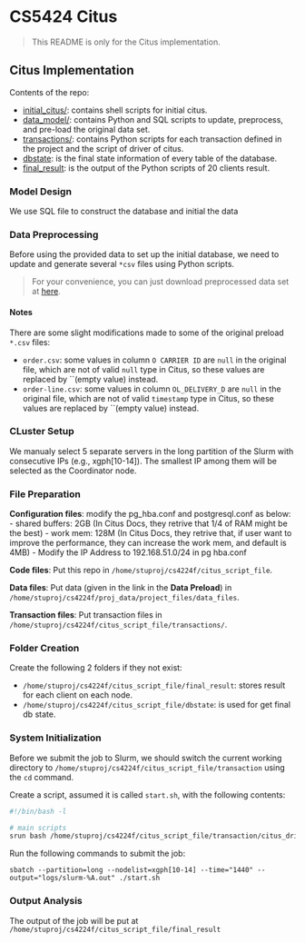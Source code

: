 # CS5424 Citus

> This README is only for the Citus implementation.

## Citus Implementation

Contents of the repo:
- [initial_citus/](initial_citus/): contains shell scripts for initial citus.
- [data_model/](/data_model/): contains Python and SQL scripts to update, preprocess, and pre-load the original data set.
- [transactions/](transaction/): contains Python scripts for each transaction defined in the project and the script of driver of citus.
- [dbstate](dbstate/): is the final state information of every table of the database.
- [final_result](final_result/): is the output of the Python scripts of 20 clients result.

### Model Design

We use SQL file to construct the database and initial the data

### Data Preprocessing

Before using the provided data to set up the initial database, we need to update and generate several `*csv` files using Python scripts. 

> For your convenience, you can just download preprocessed data set at [here](https://drive.google.com/drive/folders/1vTZxsb8-AfB_gGoVFfvdjevcSmEUOR7i?usp=drive_link).

#### Notes

There are some slight modifications made to some of the original preload `*.csv` files:

- `order.csv`: some values in column `O CARRIER ID` are `null` in the original file, which are not of valid `null` type in Citus, so these values are replaced by ``(empty value) instead.
- `order-line.csv`: some values in column `OL_DELIVERY_D` are `null` in the original file, which are not of valid `timestamp` type in Citus, so these values are replaced by ``(empty value) instead.


### CLuster Setup

We manualy select 5 separate servers in the long partition of the Slurm with consecutive IPs (e.g., xgph[10-14]). 
The smallest IP among them will be selected as the Coordinator node. 

### File Preparation

**Configuration files**: modify the pg_hba.conf and postgresql.conf as below:
    - shared buffers: 2GB (In Citus Docs, they retrive that 1/4 of RAM might be the best)
    - work mem: 128M (In Citus Docs, they retrive that, if user want to improve the performance, they can increase the work mem, and default is 4MB)
    - Modify the IP Address to 192.168.51.0/24 in pg hba.conf

**Code files**: Put this repo in `/home/stuproj/cs4224f/citus_script_file`.

**Data files**: Put data (given in the link in the **Data Preload**) in `/home/stuproj/cs4224f/proj_data/project_files/data_files`.

**Transaction files**: Put transaction files in `/home/stuproj/cs4224f/citus_script_file/transactions/`.

### Folder Creation

Create the following 2 folders if they not exist:

- `/home/stuproj/cs4224f/citus_script_file/final_result`: stores result for each client on each node.
- `/home/stuproj/cs4224f/citus_script_file/dbstate`: is used for get final db state.

### System Initialization

Before we submit the job to Slurm, we should switch the current working directory to `/home/stuproj/cs4224f/citus_script_file/transaction` using the `cd` command.

Create a script, assumed it is called `start.sh`, with the following contents:

```bash
#!/bin/bash -l

# main scripts
srun bash /home/stuproj/cs4224f/citus_script_file/transaction/citus_driver.sh
```

Run the following commands to submit the job:

`sbatch --partition=long --nodelist=xgph[10-14] --time="1440" --output="logs/slurm-%A.out" ./start.sh`

### Output Analysis

The output of the job will be put at `/home/stuproj/cs4224f/citus_script_file/final_result`


